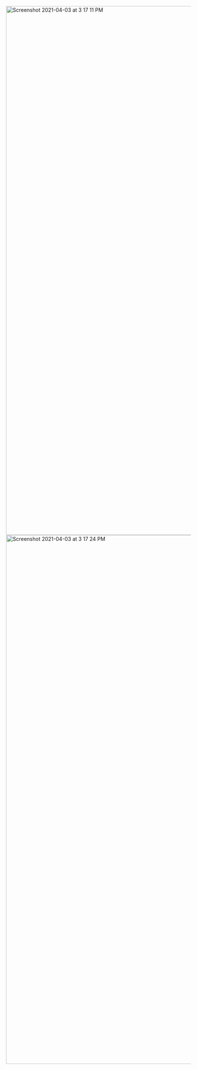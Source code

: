 <img width="1438" alt="Screenshot 2021-04-03 at 3 17 11 PM" src="https://user-images.githubusercontent.com/67383465/113475520-de8fc700-9493-11eb-9088-969a42a53cd1.png">

<img width="1438" alt="Screenshot 2021-04-03 at 3 17 24 PM" src="https://user-images.githubusercontent.com/67383465/113475524-e2234e00-9493-11eb-900f-36592807b01f.png">
